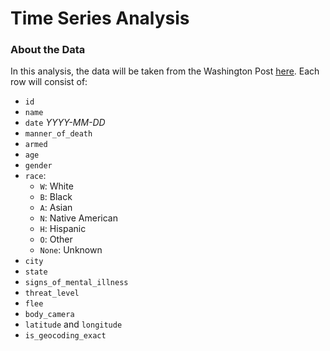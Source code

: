# Time Series Analysis
### About the Data

In this analysis, the data will be taken from the Washington Post 
[here](https://github.com/washingtonpost/data-police-shootings). Each row
 will consist of: 

- `id`
- `name`
- `date` _YYYY-MM-DD_
- `manner_of_death`
- `armed`
- `age`
- `gender`
- `race`:
  - `W`: White
  - `B`: Black
  - `A`: Asian
  - `N`: Native American
  - `H`: Hispanic
  - `O`: Other
  - `None`: Unknown
- `city`
- `state`
- `signs_of_mental_illness`
- `threat_level`
- `flee`
- `body_camera`
- `latitude` and `longitude`
- `is_geocoding_exact`